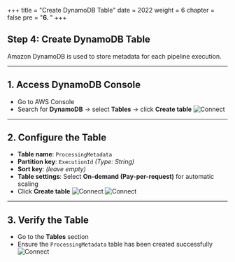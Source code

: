 +++
title = "Create DynamoDB Table"
date = 2022
weight = 6
chapter = false
pre = "<b>6. </b>"
+++

## Step 4: Create DynamoDB Table

Amazon DynamoDB is used to store metadata for each pipeline execution.

---

## 1. Access DynamoDB Console

- Go to AWS Console
- Search for **DynamoDB** → select **Tables** → click **Create table**
![Connect](/ws_FCJ_HoangNam/images/6.createDynamoDBTable/B4.png)

---

## 2. Configure the Table

- **Table name**: `ProcessingMetadata`
- **Partition key**: `ExecutionId` *(Type: String)*
- **Sort key**: *(leave empty)*
- **Table settings**: Select **On-demand (Pay-per-request)** for automatic scaling
- Click **Create table**
![Connect](/ws_FCJ_HoangNam/images/6.createDynamoDBTable/B4_1.png)
![Connect](/ws_FCJ_HoangNam/images/6.createDynamoDBTable/B4_2.png)

---

## 3. Verify the Table

- Go to the **Tables** section
- Ensure the `ProcessingMetadata` table has been created successfully
![Connect](/ws_FCJ_HoangNam/images/6.createDynamoDBTable/B4_4.png)
